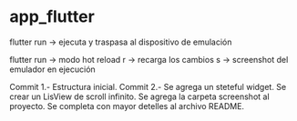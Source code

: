 # app_flutter

flutter run -> ejecuta y traspasa al dispositivo de emulación

flutter run -> modo hot reload 
          r -> recarga los cambios
          s -> screenshot del emulador en ejecución  


Commit 1.- Estructura inicial. 
Commit 2.- Se agrega un steteful widget.
           Se crear un LisView de scroll infinito.
           Se agrega la carpeta screenshot al proyecto.
           Se completa con mayor detelles al archivo README. 
